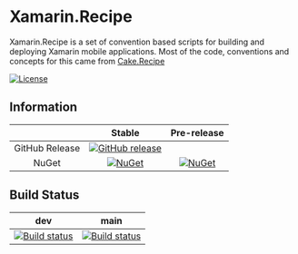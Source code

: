 # Xamarin.Recipe

Xamarin.Recipe is a set of convention based scripts for building and deploying Xamarin mobile applications. Most of the code, conventions and concepts for this came from [Cake.Recipe](https://github.com/cake-contrib/Cake.Recipe)

[![License](http://img.shields.io/:license-mit-blue.svg)](https://github.com/RocketSurgeonsGuild/Xamarin.Recipe/blob/dev/LICENSE)

## Information

| | Stable | Pre-release |
|:--:|:--:|:--:|
|GitHub Release|[![GitHub release](https://img.shields.io/github/release/RocketSurgeonsGuild/Xamarin.Recipe.svg)](https://github.com/RocketSurgeonsGuild/Xamarin.Recipe/releases/latest)|
|NuGet|[![NuGet](https://img.shields.io/nuget/v/Rocket.Surgery.Xamarin.Recipe.svg)](https://www.nuget.org/packages/Rocket.Surgery.Xamarin.Recipe)|[![NuGet](https://img.shields.io/nuget/vpre/Rocket.Surgery.Xamarin.Recipe.svg)](https://www.nuget.org/packages/Rocket.Surgery.Xamarin.Recipe)|

## Build Status

|dev|main|
|:--:|:--:|
[![Build status](https://ci.appveyor.com/api/projects/status/mbn32rx9rc874dqm/branch/dev?svg=true)](https://ci.appveyor.com/project/RocketSurgeonsGuild/xamarin-recipe/branch/dev)|[![Build status](https://ci.appveyor.com/api/projects/status/mbn32rx9rc874dqm/branch/main?svg=true)](https://ci.appveyor.com/project/RocketSurgeonsGuild/xamarin-recipe/branch/main)|